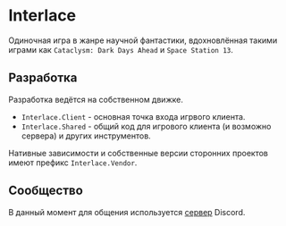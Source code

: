# Interlace

Одиночная игра в жанре научной фантастики, вдохновлённая такими играми как `Cataclysm: Dark Days Ahead` и `Space Station 13`.

## Разработка

Разработка ведётся на собственном движке.

- `Interlace.Client` - основная точка входа игрвого клиента.
- `Interlace.Shared` - общий код для игрового клиента (и возможно сервера) и других инструментов.

Нативные зависимости и собственные версии сторонних проектов имеют префикс `Interlace.Vendor`.

## Сообщество

В данный момент для общения используется [сервер](https://discord.gg/5BRMMFg) Discord.
